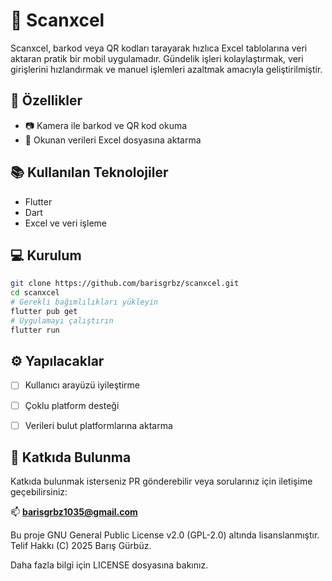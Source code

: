# 📱 Scanxcel

Scanxcel, barkod veya QR kodları tarayarak hızlıca Excel tablolarına veri aktaran pratik bir mobil uygulamadır. Gündelik işleri kolaylaştırmak, veri girişlerini hızlandırmak ve manuel işlemleri azaltmak amacıyla geliştirilmiştir.

## 🚀 Özellikler
- 📷 Kamera ile barkod ve QR kod okuma
- 🔄 Okunan verileri Excel dosyasına aktarma

## 📚 Kullanılan Teknolojiler
- Flutter
- Dart
- Excel ve veri işleme


## 💻 Kurulum

```bash
git clone https://github.com/barisgrbz/scanxcel.git
cd scanxcel
# Gerekli bağımlılıkları yükleyin
flutter pub get
# Uygulamayı çalıştırın
flutter run
```

## ⚙️ Yapılacaklar
- [ ] Kullanıcı arayüzü iyileştirme
- [ ] Çoklu platform desteği
- [ ] Verileri bulut platformlarına aktarma



## 🤝 Katkıda Bulunma
Katkıda bulunmak isterseniz PR gönderebilir veya sorularınız için iletişime geçebilirsiniz:

📫 **barisgrbz1035@gmail.com**


Bu proje GNU General Public License v2.0 (GPL-2.0) altında lisanslanmıştır.  
Telif Hakkı (C) 2025 Barış Gürbüz.

Daha fazla bilgi için LICENSE dosyasına bakınız.


